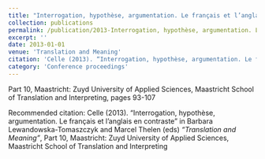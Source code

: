 ```yaml
---
title: "Interrogation, hypothèse, argumentation. Le français et l’anglais en contraste"
collection: publications
permalink: /publication/2013-Interrogation, hypothèse, argumentation. Le français et l’anglais en contraste
excerpt: ''
date: 2013-01-01
venue: 'Translation and Meaning'
citation: 'Celle (2013). “Interrogation, hypothèse, argumentation. Le français et l’anglais en contraste” in Barbara Lewandowska-Tomaszczyk and Marcel Thelen (eds) <i>“Translation and Meaning”</i>, Part 10, Maastricht: Zuyd University of Applied Sciences, Maastricht School of Translation and Interpreting'
category: 'Conference proceedings'
---
```

Part 10, Maastricht: Zuyd University of Applied Sciences, Maastricht School of Translation and Interpreting, pages 93-107

Recommended citation: Celle (2013). “Interrogation, hypothèse, argumentation. Le français et l’anglais en contraste” in Barbara Lewandowska-Tomaszczyk and Marcel Thelen (eds) <i>“Translation and Meaning”</i>, Part 10, Maastricht: Zuyd University of Applied Sciences, Maastricht School of Translation and Interpreting